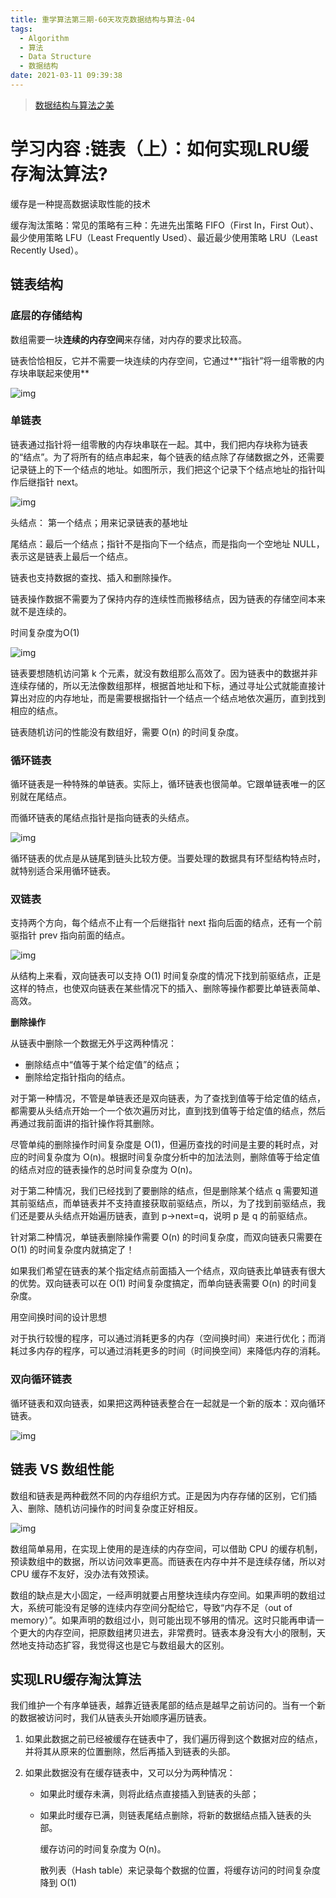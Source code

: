 ```yaml
---
title: 重学算法第三期-60天攻克数据结构与算法-04
tags:
  - Algorithm
  - 算法
  - Data Structure
  - 数据结构
date: 2021-03-11 09:39:38
---
```


> [数据结构与算法之美](https://time.geekbang.org/column/intro/126)

# 学习内容 :链表（上）：如何实现LRU缓存淘汰算法?

缓存是一种提高数据读取性能的技术

缓存淘汰策略：常见的策略有三种：先进先出策略 FIFO（First In，First Out）、最少使用策略 LFU（Least Frequently Used）、最近最少使用策略 LRU（Least Recently Used）。

## 链表结构

### 底层的存储结构

数组需要一块**连续的内存空间**来存储，对内存的要求比较高。

链表恰恰相反，它并不需要一块连续的内存空间，它通过**“指针”将一组零散的内存块串联起来使用**

![img](https://static001.geekbang.org/resource/image/d5/cd/d5d5bee4be28326ba3c28373808a62cd.jpg)





### 单链表

链表通过指针将一组零散的内存块串联在一起。其中，我们把内存块称为链表的“结点”。为了将所有的结点串起来，每个链表的结点除了存储数据之外，还需要记录链上的下一个结点的地址。如图所示，我们把这个记录下个结点地址的指针叫作后继指针 next。

![img](https://static001.geekbang.org/resource/image/b9/eb/b93e7ade9bb927baad1348d9a806ddeb.jpg)

头结点： 第一个结点；用来记录链表的基地址

尾结点：最后一个结点；指针不是指向下一个结点，而是指向一个空地址 NULL，表示这是链表上最后一个结点。

链表也支持数据的查找、插入和删除操作。

链表操作数据不需要为了保持内存的连续性而搬移结点，因为链表的存储空间本来就不是连续的。

时间复杂度为O(1)

![img](https://static001.geekbang.org/resource/image/45/17/452e943788bdeea462d364389bd08a17.jpg)



链表要想随机访问第 k 个元素，就没有数组那么高效了。因为链表中的数据并非连续存储的，所以无法像数组那样，根据首地址和下标，通过寻址公式就能直接计算出对应的内存地址，而是需要根据指针一个结点一个结点地依次遍历，直到找到相应的结点。

链表随机访问的性能没有数组好，需要 O(n) 的时间复杂度。

### 循环链表

循环链表是一种特殊的单链表。实际上，循环链表也很简单。它跟单链表唯一的区别就在尾结点。

而循环链表的尾结点指针是指向链表的头结点。

![img](https://static001.geekbang.org/resource/image/86/55/86cb7dc331ea958b0a108b911f38d155.jpg)



循环链表的优点是从链尾到链头比较方便。当要处理的数据具有环型结构特点时，就特别适合采用循环链表。



### 双链表

支持两个方向，每个结点不止有一个后继指针 next 指向后面的结点，还有一个前驱指针 prev 指向前面的结点。

![img](https://static001.geekbang.org/resource/image/cb/0b/cbc8ab20276e2f9312030c313a9ef70b.jpg)



从结构上来看，双向链表可以支持 O(1) 时间复杂度的情况下找到前驱结点，正是这样的特点，也使双向链表在某些情况下的插入、删除等操作都要比单链表简单、高效。

**删除操作**

从链表中删除一个数据无外乎这两种情况：

* 删除结点中“值等于某个给定值”的结点；
* 删除给定指针指向的结点。

对于第一种情况，不管是单链表还是双向链表，为了查找到值等于给定值的结点，都需要从头结点开始一个一个依次遍历对比，直到找到值等于给定值的结点，然后再通过我前面讲的指针操作将其删除。

尽管单纯的删除操作时间复杂度是 O(1)，但遍历查找的时间是主要的耗时点，对应的时间复杂度为 O(n)。根据时间复杂度分析中的加法法则，删除值等于给定值的结点对应的链表操作的总时间复杂度为 O(n)。

对于第二种情况，我们已经找到了要删除的结点，但是删除某个结点 q 需要知道其前驱结点，而单链表并不支持直接获取前驱结点，所以，为了找到前驱结点，我们还是要从头结点开始遍历链表，直到 p->next=q，说明 p 是 q 的前驱结点。

针对第二种情况，单链表删除操作需要 O(n) 的时间复杂度，而双向链表只需要在 O(1) 的时间复杂度内就搞定了！

如果我们希望在链表的某个指定结点前面插入一个结点，双向链表比单链表有很大的优势。双向链表可以在 O(1) 时间复杂度搞定，而单向链表需要 O(n) 的时间复杂度。

用空间换时间的设计思想

对于执行较慢的程序，可以通过消耗更多的内存（空间换时间）来进行优化；而消耗过多内存的程序，可以通过消耗更多的时间（时间换空间）来降低内存的消耗。

### 双向循环链表

循环链表和双向链表，如果把这两种链表整合在一起就是一个新的版本：双向循环链表。

![img](https://static001.geekbang.org/resource/image/d1/91/d1665043b283ecdf79b157cfc9e5ed91.jpg)



## 链表 VS 数组性能

数组和链表是两种截然不同的内存组织方式。正是因为内存存储的区别，它们插入、删除、随机访问操作的时间复杂度正好相反。

![img](https://static001.geekbang.org/resource/image/4f/68/4f63e92598ec2551069a0eef69db7168.jpg)



数组简单易用，在实现上使用的是连续的内存空间，可以借助 CPU 的缓存机制，预读数组中的数据，所以访问效率更高。而链表在内存中并不是连续存储，所以对 CPU 缓存不友好，没办法有效预读。

数组的缺点是大小固定，一经声明就要占用整块连续内存空间。如果声明的数组过大，系统可能没有足够的连续内存空间分配给它，导致“内存不足（out of memory）”。如果声明的数组过小，则可能出现不够用的情况。这时只能再申请一个更大的内存空间，把原数组拷贝进去，非常费时。链表本身没有大小的限制，天然地支持动态扩容，我觉得这也是它与数组最大的区别。



## 实现LRU缓存淘汰算法

我们维护一个有序单链表，越靠近链表尾部的结点是越早之前访问的。当有一个新的数据被访问时，我们从链表头开始顺序遍历链表。

1. 如果此数据之前已经被缓存在链表中了，我们遍历得到这个数据对应的结点，并将其从原来的位置删除，然后再插入到链表的头部。

2. 如果此数据没有在缓存链表中，又可以分为两种情况：

   * 如果此时缓存未满，则将此结点直接插入到链表的头部；

   * 如果此时缓存已满，则链表尾结点删除，将新的数据结点插入链表的头部。

     

     缓存访问的时间复杂度为 O(n)。

     散列表（Hash table）来记录每个数据的位置，将缓存访问的时间复杂度降到 O(1)